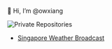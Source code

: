👋 Hi, I’m @owxiang

![Private Repositories](https://img.shields.io/badge/Private%20Repos-18-brightgreen)

- [Singapore Weather Broadcast](https://t.me/WeatherBroadcastSG)
